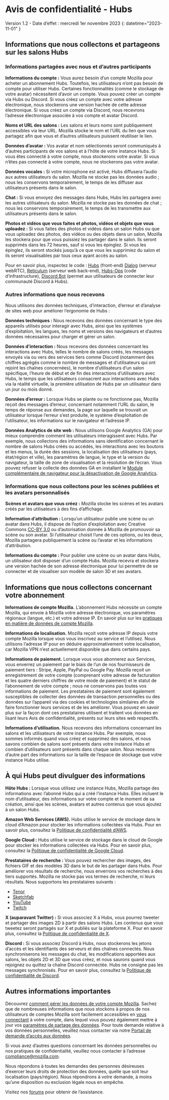 # Avis de confidentialité - Hubs
Version 1.2 - Date d’effet : mercredi 1er novembre 2023
{: datetime="2023-11-01" }

## Informations que nous collectons et partageons sur les salons Hubs

### Informations partagées avec nous et d’autres participants
__Informations du compte :__ Vous aurez besoin d’un compte Mozilla pour acheter un abonnement Hubs. Toutefois, les utilisateurs n’ont pas besoin de compte pour utiliser Hubs. Certaines fonctionnalités (comme le stockage de votre avatar) nécessitent d’avoir un compte. Vous pouvez créer un compte via Hubs ou Discord. Si vous créez un compte avec votre adresse électronique, nous stockerons une version hachée de cette adresse électronique. Si vous créez un compte via Discord, nous recevrons l’adresse électronique associée à vos compte et avatar Discord.

__Noms et URL des salons :__ Les salons et leurs noms sont publiquement accessibles via leur URL. Mozilla stocke le nom et l’URL du lien que vous partagez afin que vous et d’autres utilisateurs puissent réutiliser le lien.

__Données d’avatar :__ Vos avatar et nom sélectionnés seront communiqués à d’autres participants de vos salons et à l’hôte de votre instance Hubs. Si vous êtes connecté à votre compte, nous stockerons votre avatar. Si vous n’êtes pas connecté à votre compte, nous ne stockerons pas votre avatar.

__Données vocales :__ Si votre microphone est activé, Hubs diffusera l’audio aux autres utilisateurs du salon. Mozilla ne stocke pas les données audio ; nous les conservons temporairement, le temps de les diffuser aux utilisateurs présents dans le salon.

__Chat :__ Si vous envoyez des messages dans Hubs, Hubs les partagera avec les autres utilisateurs du salon. Mozilla ne stocke pas les données de chat ; nous les conservons temporairement, le temps de les transmettre aux utilisateurs présents dans le salon.

__Photos et vidéos que vous faites et photos, vidéos et objets que vous uploadez :__ Si vous faites des photos et vidéos dans un salon Hubs ou que vous uploadez des photos, des vidéos ou des objets dans un salon, Mozilla les stockera pour que vous puissiez les partager dans le salon. Ils seront supprimés dans les 72 heures, sauf si vous les épinglez. Si vous les épinglez, ils seront stockés jusqu’à ce que vous les supprimiez du salon et ils seront visualisables par tous ceux ayant accès au salon.

Pour en savoir plus, inspectez le code : [Hubs](https://github.com/mozilla/hubs) (front-end) [Dialog](https://github.com/mozilla/dialog/) (serveur webRTC), [Reticulum](https://github.com/mozilla/reticulum) (serveur web back-end), [Hubs-Ops](https://github.com/mozilla/hubs-ops) (code d’infrastructure), [Discord Bot](https://github.com/MozillaReality/hubs-discord-bot) (permet aux utilisateurs de connecter leur communauté Discord à Hubs).

### Autres informations que nous recevons
Nous utilisons des données techniques, d’interaction, d’erreur et d’analyse de sites web pour améliorer l’ergonomie de Hubs :

__Données techniques :__ Nous recevons des données concernant le type des appareils utilisés pour interagir avec Hubs, ainsi que les systèmes d’exploitation, les langues, les noms et versions des navigateurs et d’autres données nécessaires pour charger et gérer un salon. 

__Données d’interaction :__ Nous recevons des données concernant les interactions avec Hubs, telles le nombre de salons créés, les messages envoyés via ou vers des services tiers comme Discord (notamment des chiffres agrégés comme le nombre de messages et d’utilisateurs qui ont rejoint les chaînes concernées), le nombre d’utilisateurs d’un salon spécifique, l’heure de début et de fin des interactions d’utilisateurs avec Hubs, le temps que les utilisateurs consacrent aux interactions avec Hubs via la réalité virtuelle, la première utilisation de Hubs par un utilisateur dans un jour ou mois donné. 

__Données d’erreur :__ Lorsque Hubs se plante ou ne fonctionne pas, Mozilla reçoit des messages d’erreur, concernant notamment l’URL du salon, le temps de réponse aux demandes, la page sur laquelle se trouvait un utilisateur lorsque l’erreur s’est produite, le système d’exploitation de l’utilisateur, les informations sur le navigateur et l’adresse IP.

__Données Analytics de site web :__ Nous utilisons Google Analytics (GA) pour mieux comprendre comment les utilisateurs interagissent avec Hubs. Par exemple, nous collectons des informations sans identification concernant le nombre de salons Hubs créés ou accédés, les interactions avec les boutons et les menus, la durée des sessions, la localisation des utilisateurs (pays, état/région et ville), les paramètres de langue, le type et la version du navigateur, la taille de zone de visualisation et la résolution de l’écran. Vous pouvez refuser la collecte des données GA en installant le [Module complémentaire de navigateur pour la désactivation de Google Analytics](https://tools.google.com/dlpage/gaoptout).

### Informations que nous collectons pour les scènes publiées et les avatars personnalisés
__Scènes et avatars que vous créez :__ Mozilla stocke les scènes et les avatars créés par les utilisateurs à des fins d’affichage.

__Information d’attribution :__ Lorsqu’un utilisateur publie une scène ou un avatar dans Hubs, il dispose de l’option d’exploitation avec Creative Commons [CC-BY 3.0](https://creativecommons.org/licenses/by/3.0/) ou d’autorisation donnée à Mozilla de promouvoir sa scène ou son avatar. Si l’utilisateur choisit l’une de ces options, ou les deux, Mozilla partagera publiquement la scène ou l’avatar et les informations d’attribution.

__Informations du compte :__ Pour publier une scène ou un avatar dans Hubs, un utilisateur doit disposer d’un compte Hubs. Mozilla recevra et stockera une version hachée de son adresse électronique pour lui permettre de se connecter et de visualiser son modèle de salon 3D et ses avatars.

## Informations que nous collectons concernant votre abonnement
__Informations de compte Mozilla.__ L’abonnement Hubs nécessite un compte Mozilla, qui envoie à Mozilla votre adresse électronique, vos paramètres régionaux (langue, etc.) et votre adresse IP. En savoir plus sur les [pratiques en matière de données de compte Mozilla](https://www.mozilla.org/privacy/firefox/#firefox-accounts-join-firefox).

__Informations de localisation.__ Mozilla reçoit votre adresse IP depuis votre compte Mozilla lorsque vous vous inscrivez au service et l’utilisez. Nous utilisons l’adresse IP pour en déduire approximativement votre localisation, car Mozilla VPN n’est actuellement disponible que dans certains pays.

__Informations de paiement.__ Lorsque vous vous abonnerez aux Services, vous enverrez un paiement par le biais de l’un de nos fournisseurs de paiement tiers : Stripe, Apple, PayPal ou Google Pay. Mozilla reçoit un enregistrement de votre compte (comprenant votre adresse de facturation et les quatre derniers chiffres de votre mode de paiement) et le statut de l’abonnement de votre compte ; nous ne conservons pas toutes vos informations de paiement. Les prestataires de paiement sont également susceptibles de collecter des données de transaction personnelles ou des données sur l’appareil via des cookies et technologies similaires afin de faire fonctionner leurs services et de les améliorer. Vous pouvez en savoir plus sur la façon dont ces prestataires utilisent et traitent vos données en lisant leurs Avis de confidentialité, présents sur leurs sites web respectifs.

__Informations d’utilisation.__ Nous recevons des informations concernant les salons et les utilisateurs de votre instance Hubs. Par exemple, nous sommes informés quand vous créez et supprimez des salons, et nous savons combien de salons sont présents dans votre instance Hubs et combien d’utilisateurs sont présents dans chaque salon. Nous recevons d’autre part des informations sur la taille de l’espace de stockage que votre instance Hubs utilise.

## À qui Hubs peut divulguer des informations
__Hôte Hubs :__ Lorsque vous utilisez une instance Hubs, Mozilla partage des informations avec l’abonné Hubs qui a créé l’instance Hubs. Elles incluent le nom d’utilisateur, des informations sur votre compte et le moment de sa création, ainsi que les scènes, avatars et autres contenus que vous ajoutez à un salon Hubs.  

__Amazon Web Services (AWS).__ Hubs utilise le service de stockage dans le cloud d’Amazon pour stocker les informations collectées via Hubs. Pour en savoir plus, consultez la [Politique de confidentialité d’AWS](https://aws.amazon.com/privacy/).

__Google Cloud :__ Hubs utilise le service de stockage dans le cloud de Google pour stocker les informations collectées via Hubs. Pour en savoir plus, consultez la [Politique de confidentialité de Google Cloud](https://cloud.google.com/terms/cloud-privacy-notice).

__Prestataires de recherche :__ Vous pouvez rechercher des images, des fichiers GIF et des modèles 3D dans le but de les partager dans Hubs. Pour améliorer vos résultats de recherche, nous enverrons vos recherches à des tiers supportés. Mozilla ne stocke pas vos termes de recherche, ni leurs résultats. Nous supportons les prestataires suivants :
* [Tenor](https://tenor.com/legal-privacy)
* [Sketchfab](https://sketchfab.com/privacy)
* [YouTube](https://policies.google.com/privacy)
* [Twitch](https://www.twitch.tv/p/legal/privacy-policy/)

__X (auparavant Twitter) :__ Si vous associez X à Hubs, vous pourrez tweeter et partager des images 2D à partir des salons Hubs. Les contenus que vous tweetez seront partagés sur X et publiés sur la plateforme X. Pour en savoir plus, consultez la [Politique de confidentialité de X](https://twitter.com/privacy).

__Discord :__ Si vous associez Discord à Hubs, nous stockerons les jetons d’accès et les identifiants des serveurs et des chaînes connectés. Nous synchroniserons les messages du chat, les modifications apportées aux salons, les objets 2D et 3D que vous créez, et nous saurons quand vous rejoignez ou quittez la chaîne Discord connectée. Hubs ne consigne pas les messages synchronisés. Pour en savoir plus, consultez la [Politique de confidentialité de Discord](https://discordapp.com/privacy).

## Autres informations importantes

Découvrez [comment gérer les données de votre compte Mozilla](https://support.mozilla.org/kb/firefox-accounts-managing-account-data). Sachez que de nombreuses informations que nous stockons à propos de nos utilisateurs de comptes Mozilla sont facilement accessibles en [vous connectant](https://accounts.firefox.com/signin) à votre compte, dans lequel vous pouvez également mettre à jour vos [paramètres de partage des données](https://accounts.firefox.com/settings/). Pour toute demande relative à vos données personnelles, veuillez nous contacter via notre [Portail de demande d’accès aux données](https://privacyportal.onetrust.com/webform/1350748f-7139-405c-8188-22740b3b5587/4ba08202-2ede-4934-a89e-f0b0870f95f0).

Si vous avez d’autres questions concernant les données personnelles ou nos pratiques de confidentialité, veuillez nous contacter à l’adresse compliance@mozilla.com.

Nous répondons à toutes les demandes des personnes désireuses d’exercer leurs droits de protection des données, quelle que soit leur localisation (pays/région). Nous répondrons à votre demande, à moins qu’une disposition ou exclusion légale nous en empêche.

Visitez nos [forums](https://support.mozilla.org/) pour obtenir de l’assistance.
